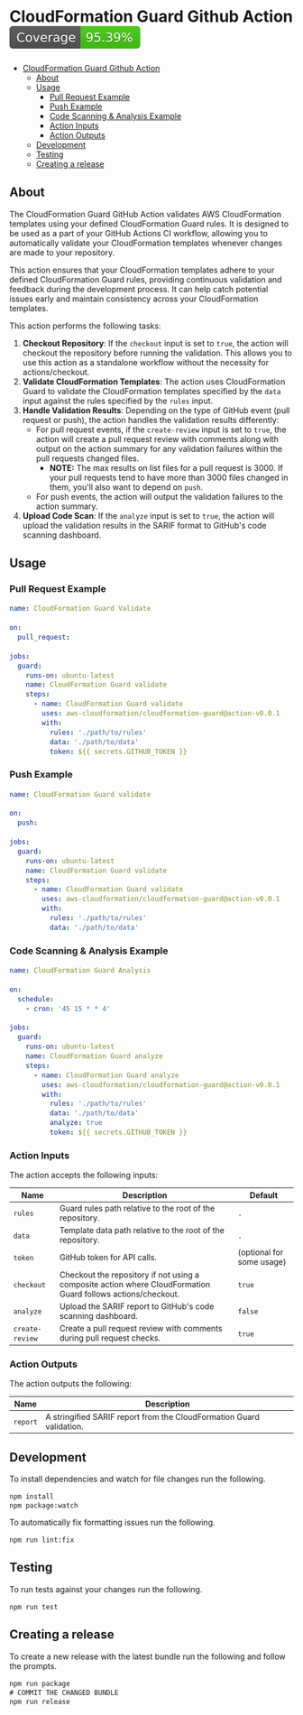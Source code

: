 # CloudFormation Guard Github Action [![Coverage](./badges/coverage.svg)](./badges/coverage.svg)

- [CloudFormation Guard Github Action ](#cloudformation-guard-github-action-)
  - [About](#about)
  - [Usage](#usage)
    - [Pull Request Example](#pull-request-example)
    - [Push Example](#push-example)
    - [Code Scanning \& Analysis Example](#code-scanning--analysis-example)
    - [Action Inputs](#action-inputs)
    - [Action Outputs](#action-outputs)
  - [Development](#development)
  - [Testing](#testing)
  - [Creating a release](#creating-a-release)

## About

The CloudFormation Guard GitHub Action validates AWS CloudFormation templates using your defined CloudFormation Guard rules. It is designed to be used as a part of your GitHub Actions CI workflow, allowing you to automatically validate your CloudFormation templates whenever changes are made to your repository.

This action ensures that your CloudFormation templates adhere to your defined CloudFormation Guard rules, providing continuous validation and feedback during the development process. It can help catch potential issues early and maintain consistency across your CloudFormation templates.

This action performs the following tasks:

1. **Checkout Repository**: If the `checkout` input is set to `true`, the action will checkout the repository before running the validation. This allows you to use this action as a standalone workflow without the necessity for actions/checkout.
2. **Validate CloudFormation Templates**: The action uses CloudFormation Guard to validate the CloudFormation templates specified by the `data` input against the rules specified by the `rules` input.
3. **Handle Validation Results**: Depending on the type of GitHub event (pull request or push), the action handles the validation results differently:
   - For pull request events, if the `create-review` input is set to `true`, the action will create a pull request review with comments along with output on the action summary for any validation failures within the pull requests changed files.
     - **NOTE:** The max results on list files for a pull request is 3000. If your pull requests tend to have more than 3000 files changed in them, you'll also want to depend on `push`.
   - For push events, the action will output the validation failures to the action summary.
4. **Upload Code Scan**: If the `analyze` input is set to `true`, the action will upload the validation results in the SARIF format to GitHub's code scanning dashboard.

## Usage

### Pull Request Example

```yaml
name: CloudFormation Guard Validate

on:
  pull_request:

jobs:
  guard:
    runs-on: ubuntu-latest
    name: CloudFormation Guard validate
    steps:
      - name: CloudFormation Guard validate
        uses: aws-cloudformation/cloudformation-guard@action-v0.0.1
        with:
          rules: './path/to/rules'
          data: './path/to/data'
          token: ${{ secrets.GITHUB_TOKEN }}
```

### Push Example

```yaml
name: CloudFormation Guard validate

on:
  push:

jobs:
  guard:
    runs-on: ubuntu-latest
    name: CloudFormation Guard validate
    steps:
      - name: CloudFormation Guard validate
        uses: aws-cloudformation/cloudformation-guard@action-v0.0.1
        with:
          rules: './path/to/rules'
          data: './path/to/data'
```

### Code Scanning & Analysis Example

```yaml
name: CloudFormation Guard Analysis

on:
  schedule:
    - cron: '45 15 * * 4'

jobs:
  guard:
    runs-on: ubuntu-latest
    name: CloudFormation Guard analyze
    steps:
      - name: CloudFormation Guard analyze
        uses: aws-cloudformation/cloudformation-guard@action-v0.0.1
        with:
          rules: './path/to/rules'
          data: './path/to/data'
          analyze: true
          token: ${{ secrets.GITHUB_TOKEN }}
```

### Action Inputs

The action accepts the following inputs:

| Name            | Description                                                                                                  | Default                   |
| --------------- | ------------------------------------------------------------------------------------------------------------ | ------------------------- |
| `rules`         | Guard rules path relative to the root of the repository.                                                     | `.`                       |
| `data`          | Template data path relative to the root of the repository.                                                   | `.`                       |
| `token`         | GitHub token for API calls.                                                                                  | (optional for some usage) |
| `checkout`      | Checkout the repository if not using a composite action where CloudFormation Guard follows actions/checkout. | `true`                    |
| `analyze`       | Upload the SARIF report to GitHub's code scanning dashboard.                                                 | `false`                   |
| `create-review` | Create a pull request review with comments during pull request checks.                                       | `true`                    |

### Action Outputs

The action outputs the following:

| Name     | Description                                                          |
| -------- | -------------------------------------------------------------------- |
| `report` | A stringified SARIF report from the CloudFormation Guard validation. |

## Development

To install dependencies and watch for file changes run the following.

```shell
npm install
npm package:watch
```

To automatically fix formatting issues run the following.

```shell
npm run lint:fix
```

## Testing

To run tests against your changes run the following.

```shell
npm run test
```

## Creating a release

To create a new release with the latest bundle run the following and follow the prompts.

```shell
npm run package
# COMMIT THE CHANGED BUNDLE
npm run release
```
